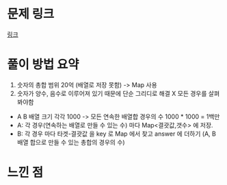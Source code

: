 # 문제 링크
[링크](URL)
# 풀이 방법 요약

1. 숫자의 총합 범위 20억 (배열로 저장 못함) -> Map 사용
2. 숫자가 양수, 음수로 이루어져 있기 때문에 단순 그리디로 해결 X 모든 경우를 살펴 봐야함


- A B 배열 크기 각각 1000 -> 모든 연속한 배열합 경우의 수 1000 * 1000 = 1백만
- A: 각 경우(연속하는 배열로 만들 수 있는 수) 마다 Map<결괏값,갯수> 에 저장.
- B: 각 경우 마다 타겟-결괏값 을 key 로 Map 에서 찾고 answer 에 더하기 (A, B 배열 합으로 만들 수 있는 총합의 경우의 수)

# 느낀 점
